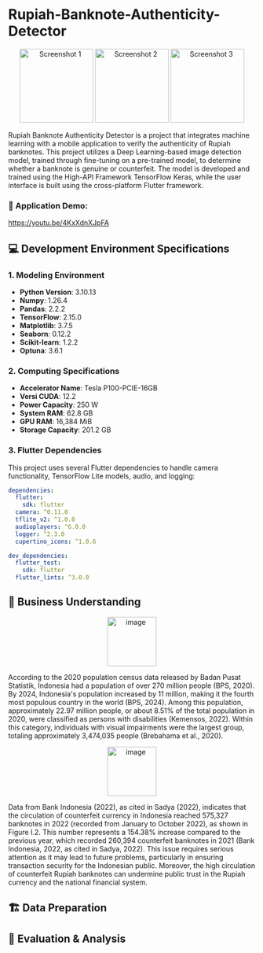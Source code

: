 # Rupiah-Banknote-Authenticity-Detector

<p align="center">
  <img src="real_fake_rupiah/assets/images/Mockup%20Start%20App.png" alt="Screenshot 1" width="150"/>
  <img src="real_fake_rupiah/assets/images/Mockup%20Asli.png" alt="Screenshot 2" width="150"/>
  <img src="real_fake_rupiah/assets/images/Mockup%20Palsu.png" alt="Screenshot 3" width="150"/>
</p>

Rupiah Banknote Authenticity Detector is a project that integrates machine learning with a mobile application to verify the authenticity of Rupiah banknotes. This project utilizes a Deep Learning-based image detection model, trained through fine-tuning on a pre-trained model, to determine whether a banknote is genuine or counterfeit. The model is developed and trained using the High-API Framework TensorFlow Keras, while the user interface is built using the cross-platform Flutter framework.

### 📱 Application Demo:
https://youtu.be/4KxXdnXJpFA

## 💻 Development Environment Specifications

### 1. Modeling Environment
- **Python Version**: 3.10.13
- **Numpy**: 1.26.4
- **Pandas**: 2.2.2
- **TensorFlow**: 2.15.0
- **Matplotlib**: 3.7.5
- **Seaborn**: 0.12.2
- **Scikit-learn**: 1.2.2
- **Optuna**: 3.6.1

### 2. Computing Specifications
- **Accelerator Name**: Tesla P100-PCIE-16GB
- **Versi CUDA**: 12.2
- **Power Capacity**: 250 W
- **System RAM**: 62.8 GB
- **GPU RAM**: 16,384 MiB
- **Storage Capacity**: 201.2 GB

### 3. Flutter Dependencies
This project uses several Flutter dependencies to handle camera functionality, TensorFlow Lite models, audio, and logging:
```yaml
dependencies:
  flutter:
    sdk: flutter
  camera: ^0.11.0
  tflite_v2: ^1.0.0
  audioplayers: ^6.0.0
  logger: ^2.3.0
  cupertino_icons: ^1.0.6

dev_dependencies:
  flutter_test:
    sdk: flutter
  flutter_lints: ^3.0.0
```

## 🎯 Business Understanding
<p align="center">
<img width="100" alt="image" src="https://github.com/user-attachments/assets/e269a576-cff0-43af-bf52-ec2d46a563dd"/>
</p>
According to the 2020 population census data released by Badan Pusat Statistik, Indonesia had a population of over 270 million people (BPS, 2020). By 2024, Indonesia's population increased by 11 million, making it the fourth most populous country in the world (BPS, 2024). Among this population, approximately 22.97 million people, or about 8.51% of the total population in 2020, were classified as persons with disabilities (Kemensos, 2022). Within this category, individuals with visual impairments were the largest group, totaling approximately 3,474,035 people (Brebahama et al., 2020).

<p align="center">
  <img width="100" alt="image" src="https://github.com/user-attachments/assets/f29d698f-d792-4be7-a686-e38d518ba816"/>
</p>
Data from Bank Indonesia (2022), as cited in Sadya (2022), indicates that the circulation of counterfeit currency in Indonesia reached 575,327 banknotes in 2022 (recorded from January to October 2022), as shown in Figure I.2. This number represents a 154.38% increase compared to the previous year, which recorded 260,394 counterfeit banknotes in 2021 (Bank Indonesia, 2022, as cited in Sadya, 2022). This issue requires serious attention as it may lead to future problems, particularly in ensuring transaction security for the Indonesian public. Moreover, the high circulation of counterfeit Rupiah banknotes can undermine public trust in the Rupiah currency and the national financial system.

## 🏗 Data Preparation

## 📝 Evaluation & Analysis
